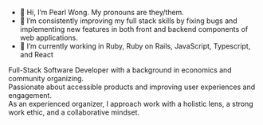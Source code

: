 - 👋 Hi, I’m Pearl Wong. My pronouns are they/them.
- 👀 I’m consistently improving my full stack skills by fixing bugs and implementing new features in both front and backend components of web applications.
- 🌱 I’m currently working in Ruby, Ruby on Rails, JavaScript, Typescript, and React

Full-Stack Software Developer with a background in economics and community organizing.   
Passionate about accessible products and improving user experiences and engagement.   
As an experienced organizer, I approach work with a holistic lens, a strong work ethic, and a collaborative mindset.  

